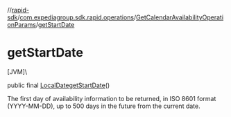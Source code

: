 //[rapid-sdk](../../../index.md)/[com.expediagroup.sdk.rapid.operations](../index.md)/[GetCalendarAvailabilityOperationParams](index.md)/[getStartDate](get-start-date.md)

# getStartDate

[JVM]\

public final [LocalDate](https://docs.oracle.com/javase/8/docs/api/java/time/LocalDate.html)[getStartDate](get-start-date.md)()

The first day of availability information to be returned, in ISO 8601 format (YYYY-MM-DD), up to 500 days in the future from the current date.
